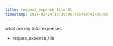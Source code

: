```yaml
---
title: request_expense_tile-01
timestamp: 2017-02-24T17:39:06.455799742-05:00
---
```


what are my total expenses
* reques_expense_tile
